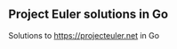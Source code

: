 Project Euler solutions in Go
-----------------------------

Solutions to https://projecteuler.net in Go
